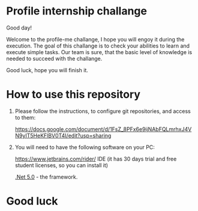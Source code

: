 # Profile internship challange


Good day! 

Welcome to the profile-me challange, I hope you will engoy it during the execution. The goal of this challange is to check your abilities to learn and execute simple tasks.
Our team is sure, that the basic level of knowledge is needed to succeed with the challange. 

Good luck, hope you will finish it. 



# How to use this repository

1. Please follow the instructions, to configure git repositories, and access to them:

    https://docs.google.com/document/d/1FsZ_8PFx6e9ijNAbFQLmrhxJ4VN9yIT5HeKFlBV0T4I/edit?usp=sharing

2. You will need to have the following software on your PC:

    https://www.jetbrains.com/rider/ IDE (it has 30 days trial and free student licenses, so you can install it)

    [.Net 5.0](https://dotnet.microsoft.com/download/dotnet/5.0) - the framework.


# Good luck